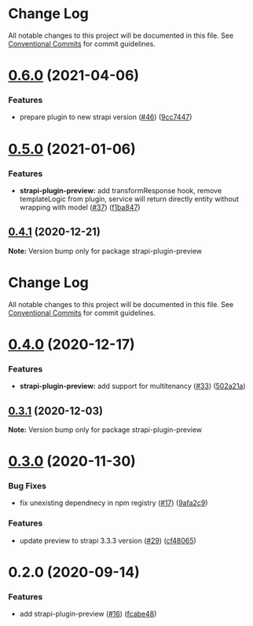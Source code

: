 # Change Log

All notable changes to this project will be documented in this file.
See [Conventional Commits](https://conventionalcommits.org) for commit guidelines.

# [0.6.0](https://github.com/VirtusLab/strapi-molecules/compare/strapi-plugin-preview@0.5.0...strapi-plugin-preview@0.6.0) (2021-04-06)


### Features

* prepare plugin to new strapi version ([#46](https://github.com/VirtusLab/strapi-molecules/issues/46)) ([9cc7447](https://github.com/VirtusLab/strapi-molecules/commit/9cc744732363eb8388e0afc43aa552ecc8375ee4))





# [0.5.0](https://github.com/VirtusLab/strapi-molecules/compare/strapi-plugin-preview@0.4.1...strapi-plugin-preview@0.5.0) (2021-01-06)


### Features

* **strapi-plugin-preview:** add transformResponse hook, remove templateLogic from plugin, service will return directly entity without wrapping with model ([#37](https://github.com/VirtusLab/strapi-molecules/issues/37)) ([f1ba847](https://github.com/VirtusLab/strapi-molecules/commit/f1ba84708d091376800b573ad1e7c119b7c171f1))





## [0.4.1](https://github.com/VirtusLab/strapi-molecules/compare/strapi-plugin-preview@0.4.0...strapi-plugin-preview@0.4.1) (2020-12-21)

**Note:** Version bump only for package strapi-plugin-preview





# Change Log

All notable changes to this project will be documented in this file. See
[Conventional Commits](https://conventionalcommits.org) for commit guidelines.

# [0.4.0](https://github.com/VirtusLab/strapi-molecules/compare/strapi-plugin-preview@0.3.1...strapi-plugin-preview@0.4.0) (2020-12-17)

### Features

- **strapi-plugin-preview:** add support for multitenancy
  ([#33](https://github.com/VirtusLab/strapi-molecules/issues/33))
  ([502a21a](https://github.com/VirtusLab/strapi-molecules/commit/502a21aacb13c9465ac76fa05143b006d92c0b13))

## [0.3.1](https://github.com/VirtusLab/strapi-molecules/compare/strapi-plugin-preview@0.3.0...strapi-plugin-preview@0.3.1) (2020-12-03)

**Note:** Version bump only for package strapi-plugin-preview

# [0.3.0](https://github.com/VirtusLab/strapi-molecules/compare/strapi-plugin-preview@0.2.0...strapi-plugin-preview@0.3.0) (2020-11-30)

### Bug Fixes

- fix unexisting dependnecy in npm registry
  ([#17](https://github.com/VirtusLab/strapi-molecules/issues/17))
  ([9afa2c9](https://github.com/VirtusLab/strapi-molecules/commit/9afa2c97c52c9586e842ce54f2fda105b1fe274f))

### Features

- update preview to strapi 3.3.3 version
  ([#29](https://github.com/VirtusLab/strapi-molecules/issues/29))
  ([cf48065](https://github.com/VirtusLab/strapi-molecules/commit/cf48065497a5f206191daefb21780343e3b8344c))

# 0.2.0 (2020-09-14)

### Features

- add strapi-plugin-preview
  ([#16](https://github.com/VirtusLab/strapi-molecules/issues/16))
  ([fcabe48](https://github.com/VirtusLab/strapi-molecules/commit/fcabe488004560ae8b7ac58087b33d7378445253))
